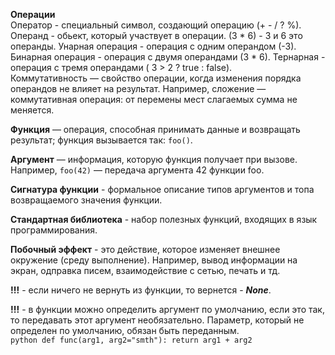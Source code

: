 **Операции**  
Оператор - специальный символ, создающий операцию (+ - / ? %).
Операнд - обьект, который участвует в операции. (3 * 6) - 3 и 6 это операнды.
Унарная операция - операция с одним операндом (-3).
Бинарная операция - операция с двумя операндами (3 * 6).
Тернарная - операция с тремя операндами ( 3 > 2 ? true : false).  
Коммутативность — свойство операции, когда изменения порядка операндов не влияет на результат. Например, сложение — коммутативная операция: от перемены мест слагаемых сумма не меняется.  

**Функция** — операция, способная принимать данные и возвращать результат; функция вызывается так: ```foo()```.  

**Аргумент** — информация, которую функция получает при вызове. Например, ```foo(42)``` — передача аргумента 42 функции foo.  

**Сигнатура функции** - формальное описание типов аргументов и топа возвращаемого значения функции.  

**Стандартная библиотека** - набор полезных функций, входящих в язык программирования.  

**Побочный эффект** - это действие, которое изменяет внешнее окружение (среду выполнение). Например, вывод информации на экран, одправка писем, взаимодействие с сетью, печать и тд.  

**!!!** - если ничего не вернуть из функции, то вернется - ***None***.  

**!!!** - в функции можно определить аргумент по умолчанию, если это так, то передавать этот аргумент необязательно. Параметр, который не определен по умолчанию, обязан быть переданным.  
    ```python
        def func(arg1, arg2="smth"):
            return arg1 + arg2
    ```